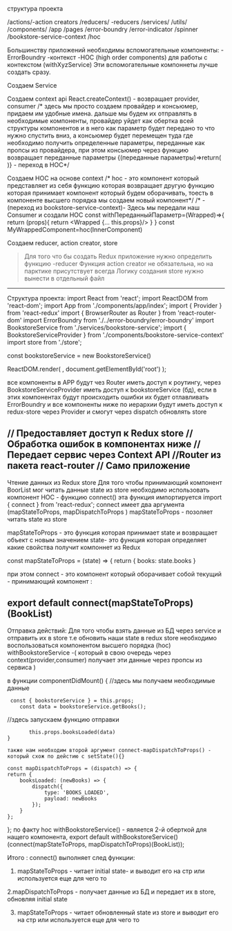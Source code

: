 структура проекта

/actions/-action creators
/reducers/ -reducers
/services/
/utils/
/components/
   /app
   /pages
   /error-boundry
   /error-indicator
   /spinner
   /bookstore-service-context
   /hoc


   Большинству приложений необходимы вспомогательные компоненты:
   -ErrorBoundry
   -контекст
   -HOC (high order components) для работы с контекстом (withXyzService)
Эти вспомогательные компоннеты лучше создать сразу.

Создаем Service

Создаем context api
React.createContext() - возвращает provider, consumer
/* здесь мы просто создаем провайдер и консьюмер, придаем им удобные имена. дальше мы будем их отправлять в необходимые
 компоненты, провайдер уйдет как обертка всей структуры компонентов и в него как параметр будет передано то что нужно спустить вниз, а консьюмер будет перемещен туда где необходимо получить определенные параметры, переданные как пропсы из провайдера,
 при этом консьюмер через функцию возвращает переданные параметры <Consumer>{(переданные параметры)=>return( <Component/>)} </Consumer> - переход в HOC*/

Создаем HOC на основе context
/* hoc - это компонент который представляет из себя функцию которая возвращает другую функцию которая принимает 
компонент который будем оборачивать, тоесть в компоненте высшего порядка мы создаем новый компонент*/
/* - (переход из bookstore-service-context)- Здесь мы передали наш Consumer и создали HOC
const withПереданныйПараметр=(Wrapped)=>{
    return (props){
            return <Wrapped {... this.props}/>
    }
}
const MyWrappedComponent=hoc(InnerComponent)

Создаем reducer, action creator, store
>Для того что бы создать Redux приложение нужно  определить функцию -reducer
>Функция action creator не обязательна, но на парктике присутствует всегда
>Логику создания store нужно вынести в отдельный файл
------------------------------------------------------------------------------
Структура проекта:
import React from 'react';
import ReactDOM from 'react-dom';
import App from './components/app/index';
import { Provider } from 'react-redux'
import { BrowserRouter as Router } from 'react-router-dom'
import ErrorBoundry from './../error-boundry/error-boundry'
import BookstoreService from './services/bookstore-service';
import { BookstoreServiceProvider } from './components/bookstore-service-context'
import store from './store';

const bookstoreService = new BookstoreService()


ReactDOM.render(
    <Provider store={store}>
        <ErrorBoundry>
            <BookstoreServiceProvider value={bookstoreService}>
                <Router>
                <App />
                </Router>
            </BookstoreServiceProvider>
        </ErrorBoundry>
    </Provider>,
     document.getElementById('root')
);

все компоненты в APP будут чез Router иметь доступ к роутингу, через BookstoreServiceProvider иметь доступ к bookstoreService (бд), если в этих компонентах будут происходить ошибки их будет отлавливать ErrorBoundry и все компоненты ниже по иерархии будут иметь доступ к redux-store через Provider и смогут через dispatch обновлять store

// Предоставляет доступ к Redux store
<Provider store={store}>
// Обработка ошибок в компонентах ниже
<ErrorBoundry>
//Передает сервис через Context API
<ServiceProvider value={service}>
//Router из пакета react-router
 <Router>
 // Само приложение 
 <App>
---------------------------------------------------------------------------
Чтение данных из Redux store
Для того чтобы принимающий компонент BoorList мог читать данные state  из store необходимо использовать компонент HOC - функцию connect()
эта функция импортируется import { connect } from 'react-redux'; 
connect имеет два аргумента (mapStateToProps, mapDispatchToProps )
mapStateToProps - позоляет читать state из store

mapStateToProps - это функция которая принимает state и возвращает объект с новым значением state- это функция которая определяет какие свойства 
получит компоннет из Redux

const mapStateToProps = (state) => {
    return {
        books: state.books
    }

при этом connect - это компонент который оборачивает собой текущий - принимающий компонент :

export default connect(mapStateToProps)(BookList)
------------------------------------------------------------------------
Отправка действий:
Для того чтобы взять данные из БД через service и отправить их в store т.е обновить наши state в redux store необходимо воспользоваться компонентом высшего порядка (hoc)   withBookstoreService -( который в свою очередь через context(provider,consumer) получает эти данные через пропсы из сервиса )

в функции componentDidMount() {
    //здесь мы получаем необходимые данные

     const { bookstoreService } = this.props;
        const data = bookstoreService.getBooks();
//здесь запускаем функцию отправки

           this.props.booksLoaded(data)
    }

    также нам необходим второй аргумент connect-mapDispatchToProps() - который схож по дейстию с setState(){}
    
    const mapDispatchToProps = (dispatch) => {
    return {
        booksLoaded: (newBooks) => {
            dispatch({
                type: 'BOOKS_LOADED',
                payload: newBooks
            });
        }
    };
};
по факту hoc withBookstoreService() - является 2-й оберткой для нащего компонента,
export default withBookstoreService()(connect(mapStateToProps, mapDispatchToProps)(BookList));

Итого : connect() выполняет след функции:
1. mapStateToProps - читает initial state- и выводит его на стр или используется еще для чего то

2.mapDispatchToProps - получает данные из БД и передает их в store, обновляя initial state

3. mapStateToProps - читает обновленный state из store и выводит его на стр или используется еще для чего то
